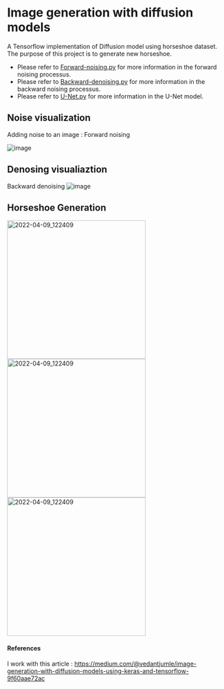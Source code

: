 # Image generation with diffusion models
A Tensorflow implementation of Diffusion model using horseshoe dataset. The purpose of this project is to generate new horseshoe. 
- Please refer to [Forward-noising.py](Diffusion-model/Forward-noising.py) for more information in the forward noising processus.
- Please refer to [Backward-denoising.py](Diffusion-model/Backward-denoising.py) for more information in the backward noising processus.
- Please refer to [U-Net.py](Diffusion-model/U-Net.py) for more information in the U-Net model.

## Noise visualization
Adding noise to an image : Forward noising

![image](https://user-images.githubusercontent.com/98736513/229776242-b4aeb7c0-72be-4d5d-9204-738e6ce94a5e.png)

## Denosing visualiaztion
Backward denoising
![image](https://user-images.githubusercontent.com/98736513/229785108-c5148a6f-d9f3-495c-ab84-63f023eb6a4a.png)


## Horseshoe Generation 
<p float="left">
<img width="322" alt="2022-04-09_122409" src="https://user-images.githubusercontent.com/98736513/229776537-0a3b8490-34f5-47d3-982d-cff0acd7c738.gif">
<img width="322" alt="2022-04-09_122409" src="https://user-images.githubusercontent.com/98736513/229782535-b1cde1a3-e5a1-400b-be73-0e0d574add04.gif">
<img width="322" alt="2022-04-09_122409" src="https://user-images.githubusercontent.com/98736513/229782868-a7cb0d79-d4b4-4313-a889-853649b1a411.gif">
</p>



#### References
I work with this article : https://medium.com/@vedantjumle/image-generation-with-diffusion-models-using-keras-and-tensorflow-9f60aae72ac
